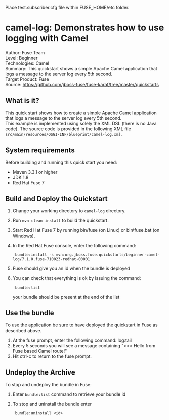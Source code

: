 Place  test.subscriber.cfg file within FUSE_HOME/etc folder.

camel-log: Demonstrates how to use logging with Camel
======================================================
Author: Fuse Team  
Level: Beginner  
Technologies: Camel  
Summary: This quickstart shows a simple Apache Camel application that logs a message to the server log every 5th second.  
Target Product: Fuse  
Source: <https://github.com/jboss-fuse/fuse-karaf/tree/master/quickstarts>  

What is it?
-----------

This quick start shows how to create a simple Apache Camel application that logs a message to the server log every 5th second.  
This example is implemented using solely the XML DSL (there is no Java code). The source code is provided in the following XML file `src/main/resources/OSGI-INF/blueprint/camel-log.xml`.

System requirements
-------------------

Before building and running this quick start you need:

* Maven 3.3.1 or higher
* JDK 1.8
* Red Hat Fuse 7


Build and Deploy the Quickstart
-------------------------

1. Change your working directory to `camel-log` directory.
2. Run `mvn clean install` to build the quickstart.
3. Start Red Hat Fuse 7 by running bin/fuse (on Linux) or bin\fuse.bat (on Windows).
4. In the Red Hat Fuse console, enter the following command:

        bundle:install -s mvn:org.jboss.fuse.quickstarts/beginner-camel-log/7.1.0.fuse-710023-redhat-00001
5. Fuse should give you an id when the bundle is deployed
6. You can check that everything is ok by issuing the command:

        bundle:list
   your bundle should be present at the end of the list

Use the bundle
---------------------

To use the application be sure to have deployed the quickstart in Fuse as described above.

1. At the fuse prompt, enter the following command: log:tail
2. Every 5 seconds you will see a message containing ">>> Hello from Fuse based Camel route!"
3. Hit ctrl-c to return to the fuse prompt.

Undeploy the Archive
--------------------

To stop and undeploy the bundle in Fuse:

1. Enter `bundle:list` command to retrieve your bundle id
2. To stop and uninstall the bundle enter

        bundle:uninstall <id>
